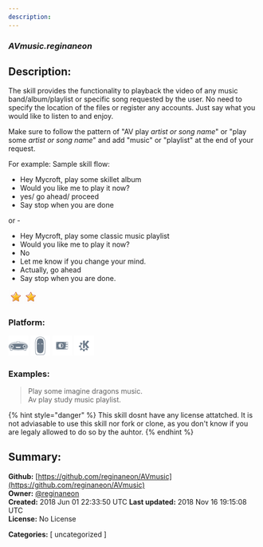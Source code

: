 ```yaml
---
description: 
---
```


### _AVmusic.reginaneon_  
## Description:  
The skill provides the functionality to playback the video of any music band/album/playlist
or specific song requested by the user. No need to specify the location of the files or register any accounts.
Just say what you would like to listen to and enjoy.

Make sure to follow the pattern of "AV play *artist or song name*" or "play some *artist or song name*" and
add "music" or "playlist" at the end of your request.

For example:
Sample skill flow:

- Hey Mycroft, play some skillet album
- Would you like me to play it now?
- yes/ go ahead/ proceed
- Say stop when you are done

or -

- Hey Mycroft, play some classic music playlist
- Would you like me to play it now?
- No
- Let me know if you change your mind.
- Actually, go ahead
- Say stop when you are done.  
  
![](../.gitbook/assets/star.png)![](../.gitbook/assets/star.png)  
  
### Platform:  
 ![Mark I](../.gitbook/assets/mark-1-icon.png)  ![Mark II](../.gitbook/assets/mark-2-icon.png)  ![Picroft](../.gitbook/assets/picroft-icon.png)  ![plasmoid](../.gitbook/assets/kde.png)   
### Examples:  
> Play some imagine dragons music.  
> Av play study music playlist.  
  
{% hint style="danger" %}
This skill dosnt have any license attatched. It is not adviasable to use this skill nor fork or clone, as you don't know if you are legaly allowed to do so by the auhtor.
{% endhint %}
  
## Summary:  
**Github:** [https://github.com/reginaneon/AVmusic](https://github.com/reginaneon/AVmusic)  
**Owner:** [@reginaneon](https://github.com/reginaneon)  
**Created:** 2018 Jun 01 22:33:50 UTC  **Last updated:** 2018 Nov 16 19:15:08 UTC  
**License:** No License  
  
**Categories:** [ uncategorized ]   
